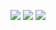 ![](https://github.com/liuyunzhao/GestureLock/blob/master/gif/gi1.gif)
![](https://github.com/liuyunzhao/GestureLock/blob/master/gif/gi2.gif)
![](https://github.com/liuyunzhao/GestureLock/blob/master/gif/gi3.gif)
